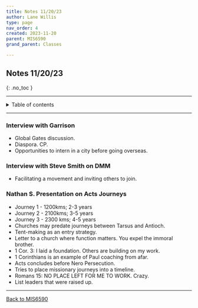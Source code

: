 ```yaml
---
title: Notes 11/20/23
author: Lane Willis
type: page
nav_order: 4
created: 2023-11-20
parent: MIS6590
grand_parent: Classes

---
```


## Notes 11/20/23
{: .no_toc }

---

<details closed markdown="block">
  <summary>
    Table of contents
  </summary>
  {: .text-delta }
1. TOC
{:toc}
</details>

---

### Interview with Garrison
* Global Gates discussion.
* Diaspora. CP.
* Opportunities to intern in a city before going overseas.

### Interview with Steve Smith on DMM
* Facilitating a movement and inviting others to join.

### Nathan S. Presentation on Acts Journeys
* Journey 1 - 1200kms; 2-3 years
* Journey 2 - 2100kms; 3-5 years
* Journey 3 - 2300 kms; 4-5 years
* Churches may predate journeys between Tarsus and Antioch.
* Tent-making as an entry strategy.
* Letter to a church where function matters. You expel the immoral brother.
* 1 Cor. 3: I laid a foundation. Others are building on my work.
* 1 Corinthians is an example of Paul coaching from afar.
* Acts concludes before Nero Persecution.
* Tries to place missionary journeys into a timeline.
* Romans 15: NO PLACE LEFT FOR ME TO WORK. Crazy.
* List leaders that were raised up.

---

[Back to MIS6590](/notes/mis6590)